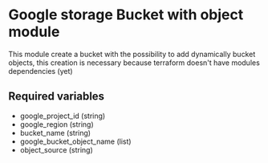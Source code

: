 # Google storage Bucket with object module

This module create a bucket with the possibility to add dynamically bucket objects, this creation is necessary because terraform doesn't have modules dependencies (yet)

## Required variables

  - google_project_id (string)
  - google_region (string)
  - bucket_name (string)
  - google_bucket_object_name (list)
  - object_source (string)
